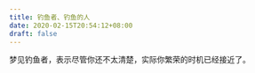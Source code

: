 ```yaml
---
title: 钓鱼者、钓鱼的人
date: 2020-02-15T20:54:12+08:00
draft: false
---
```


梦见钓鱼者，表示尽管你还不太清楚，实际你繁荣的时机已经接近了。<br>
